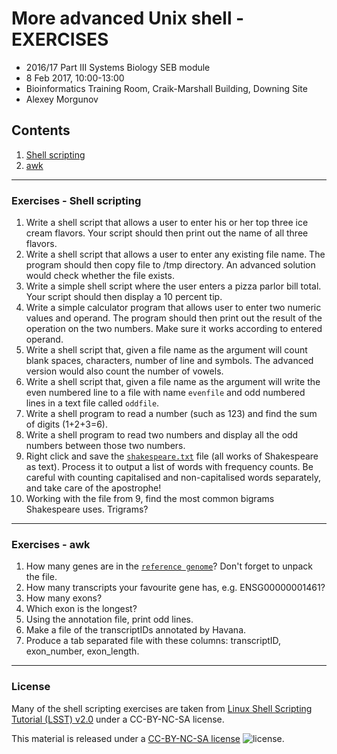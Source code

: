 # More advanced Unix shell - EXERCISES

* 2016/17 Part III Systems Biology SEB module
* 8 Feb 2017, 10:00-13:00
* Bioinformatics Training Room, Craik-Marshall Building, Downing Site
* Alexey Morgunov

## Contents

1. [Shell scripting](#exercises---shell-scripting)
2. [awk](#exercises---awk)

---
### Exercises - Shell scripting

1. Write a shell script that allows a user to enter his or her top three ice cream flavors. Your script should then print out the name of all three flavors.
2. Write a shell script that allows a user to enter any existing file name. The program should then copy file to /tmp directory. An advanced solution would check whether the file exists.
3. Write a simple shell script where the user enters a pizza parlor bill total. Your script should then display a 10 percent tip.
4. Write a simple calculator program that allows user to enter two numeric values and operand. The program should then print out the result of the operation on the two numbers. Make sure it works according to entered operand.
5. Write a shell script that, given a file name as the argument will count blank spaces, characters, number of line and symbols. The advanced version would also count the number of vowels.
6. Write a shell script that, given a file name as the argument will write the even numbered line to a file with name `evenfile` and odd numbered lines in a text file called `oddfile`.
7. Write a shell program to read a number (such as 123) and find the sum of digits (1+2+3=6).
8. Write a shell program to read two numbers and display all the odd numbers between those two numbers.
9. Right click and save the [`shakespeare.txt`](exercises/shakespeare.txt) file (all works of Shakespeare as text). Process it to output a list of words with frequency counts. Be careful with counting capitalised and non-capitalised words separately, and take care of the apostrophe!
10. Working with the file from 9, find the most common bigrams Shakespeare uses. Trigrams?

---
### Exercises - awk

1. How many genes are in the [`reference genome`](exercises/Homo_sapiens.GRCh38.83.gtf.gz)? Don't forget to unpack the file.
2. How many transcripts your favourite gene has, e.g. ENSG00000001461?
3. How many exons?
4. Which exon is the longest?
5. Using the annotation file, print odd lines.
6. Make a file of the transcriptIDs annotated by Havana.
7. Produce a tab separated file with these columns: transcriptID, exon_number, exon_length.

---
### License

Many of the shell scripting exercises are taken from [Linux Shell Scripting Tutorial (LSST) v2.0](https://bash.cyberciti.biz/guide/Main_Page) under a CC-BY-NC-SA license.

This material is released under a
[CC-BY-NC-SA license](https://creativecommons.org/licenses/by-nc-sa/4.0/) ![license](https://licensebuttons.net/l/by-nc-sa/3.0/88x31.png).
